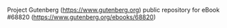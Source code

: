 Project Gutenberg (https://www.gutenberg.org) public repository for eBook #68820 (https://www.gutenberg.org/ebooks/68820)
